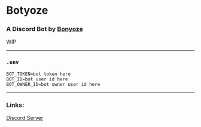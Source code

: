 # Botyoze
### A Discord Bot by [Bonyoze](https://github.com/bonyoze)

WIP

---

### `.env`
```
BOT_TOKEN=bot token here
BOT_ID=bot user id here
BOT_OWNER_ID=bot owner user id here
```

---

### Links:
[Discord Server](https://discord.gg/hnf57sjJDP)
